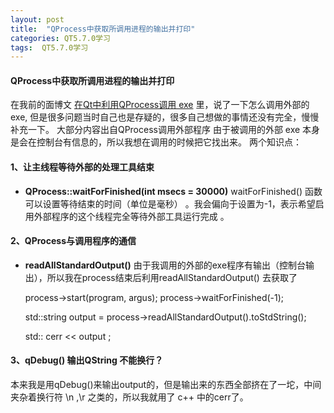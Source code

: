 ```yaml
---
layout: post
title:  "QProcess中获取所调用进程的输出并打印"
categories: QT5.7.0学习
tags:  QT5.7.0学习
---
```


#### QProcess中获取所调用进程的输出并打印

在我前的面博文 [在Qt中利用QProcess调用 exe](http://adastaybrave.com/qt5.7.0%E5%AD%A6%E4%B9%A0/2018/08/18/%E5%9C%A8Qt%E4%B8%AD%E5%88%A9%E7%94%A8QProcess%E8%B0%83%E7%94%A8-exe/)  里，说了一下怎么调用外部的exe, 但是很多问题当时自己也是存疑的，很多自己想做的事情还没有完全，慢慢补充一下。
大部分内容出自QProcess调用外部程序
由于被调用的外部 exe 本身是会在控制台有信息的，所以我想在调用的时候把它找出来。
两个知识点：

#### 1、让主线程等待外部的处理工具结束
- **QProcess::waitForFinished(int msecs = 30000)** 
  waitForFinished() 函数可以设置等待结束的时间（单位是毫秒） 。我会偏向于设置为-1，表示希望启用外部程序的这个线程完全等待外部工具运行完成 。

#### 2、QProcess与调用程序的通信
- **readAllStandardOutput()**
  由于我调用的外部的exe程序有输出（控制台输出），所以我在process结束后利用readAllStandardOutput() 去获取了

      

    process->start(program, argus);
    process->waitForFinished(-1);
    
    std::string output = process->readAllStandardOutput().toStdString();
       
    std:: cerr << output ;
#### 3、qDebug() 输出QString 不能换行？

本来我是用qDebug()来输出output的，但是输出来的东西全部挤在了一坨，中间夹杂着换行符 \n ,\r 之类的，所以我就用了 c++ 中的cerr了。
